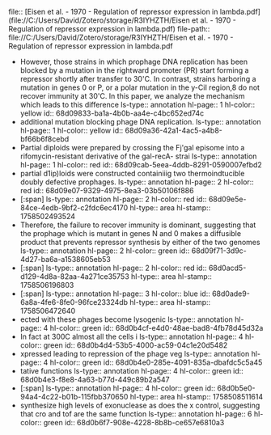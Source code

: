 file:: [Eisen et al. - 1970 - Regulation of repressor expression in lambda.pdf](file://C:/Users/David/Zotero/storage/R3IYHZTH/Eisen et al. - 1970 - Regulation of repressor expression in lambda.pdf)
file-path:: file://C:/Users/David/Zotero/storage/R3IYHZTH/Eisen et al. - 1970 - Regulation of repressor expression in lambda.pdf

- However, those strains in which prophage DNA replication has been blocked by a mutation in the rightward promoter (PR) start forming a repressor shortly after transfer to 30'C. In contrast, strains harboring a mutation in genes 0 or P, or a polar mutation in the y-CiI region,8 do not recover immunity at 30'C. In this paper, we analyze the mechanism which leads to this difference
  ls-type:: annotation
  hl-page:: 1
  hl-color:: yellow
  id:: 68d09833-ba1a-4b0b-aa4e-c4bc652ed74c
- additional mutation blocking phage DNA replication.
  ls-type:: annotation
  hl-page:: 1
  hl-color:: yellow
  id:: 68d09a36-42a1-4ac5-a4b8-bf66b6f8cebd
- Partial diploids were prepared by crossing the Fj'gal episome into a rifomycin-resistant derivative of the gal-recA- strai
  ls-type:: annotation
  hl-page:: 1
  hl-color:: red
  id:: 68d09cab-5eea-4ddb-8291-0590007efbd2
- partial d1ip)loids were constructed containiiig two thermoindtucible doubly defective prophages.
  ls-type:: annotation
  hl-page:: 2
  hl-color:: red
  id:: 68d09e07-9329-4975-8ea3-03b50106f886
- [:span]
  ls-type:: annotation
  hl-page:: 2
  hl-color:: red
  id:: 68d09e5e-84ce-4edb-9bf2-c2fdc6ec4170
  hl-type:: area
  hl-stamp:: 1758502493524
- Therefore, the failure to recover immunity is dominant, suggesting that the prophage which is mutant in genes N and 0 makes a diffusible product that prevents repressor synthesis by either of the two genomes
  ls-type:: annotation
  hl-page:: 2
  hl-color:: green
  id:: 68d09f71-3d9c-4d27-ba6a-a1538605eb53
- [:span]
  ls-type:: annotation
  hl-page:: 2
  hl-color:: red
  id:: 68d0acd5-d129-4d8a-82aa-4a271ce35753
  hl-type:: area
  hl-stamp:: 1758506196803
- [:span]
  ls-type:: annotation
  hl-page:: 3
  hl-color:: blue
  id:: 68d0ade9-6a8a-4fe6-8fe0-96fce23324db
  hl-type:: area
  hl-stamp:: 1758506472640
- ected with these phages become lysogenic
  ls-type:: annotation
  hl-page:: 4
  hl-color:: green
  id:: 68d0b4cf-e4d0-48ae-bad8-4fb78d45d32a
- In fact at 300C almost all the cells i
  ls-type:: annotation
  hl-page:: 4
  hl-color:: green
  id:: 68d0b4d4-53b5-4000-ac59-04c1e20d5482
- xpressed leading to repression of the phage veg
  ls-type:: annotation
  hl-page:: 4
  hl-color:: green
  id:: 68d0b4e0-285e-4091-835a-dbafdc5c5a45
- tative functions
  ls-type:: annotation
  hl-page:: 4
  hl-color:: green
  id:: 68d0b4e3-f8e8-4a63-b77d-449c89b2a547
- [:span]
  ls-type:: annotation
  hl-page:: 4
  hl-color:: green
  id:: 68d0b5e0-94a4-4c22-b01b-115fbb370650
  hl-type:: area
  hl-stamp:: 1758508511614
- synthesize high levels of exonuclease as does the x control, suggesting that cro and tof are the same function
  ls-type:: annotation
  hl-page:: 6
  hl-color:: green
  id:: 68d0b6f7-908e-4228-8b8b-ce657e6810a3